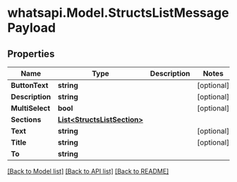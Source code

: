 
# whatsapi.Model.StructsListMessagePayload

## Properties

Name | Type | Description | Notes
------------ | ------------- | ------------- | -------------
**ButtonText** | **string** |  | [optional] 
**Description** | **string** |  | [optional] 
**MultiSelect** | **bool** |  | [optional] 
**Sections** | [**List&lt;StructsListSection&gt;**](StructsListSection.md) |  | 
**Text** | **string** |  | [optional] 
**Title** | **string** |  | [optional] 
**To** | **string** |  | 

[[Back to Model list]](../README.md#documentation-for-models)
[[Back to API list]](../README.md#documentation-for-api-endpoints)
[[Back to README]](../README.md)

